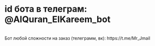 <h1>id бота в телеграм: @AlQuran_ElKareem_bot</h1><br>Бот любой сложности на заказ (телеграмм, вк): https://t.me/Mr_Jmail
